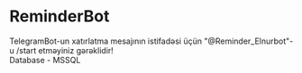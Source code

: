 # ReminderBot
TelegramBot-un xatırlatma  mesajının istifadəsi üçün "@Reminder_Elnurbot"-u /start etməyiniz gərəklidir!                                                                                                        
Database - MSSQL
